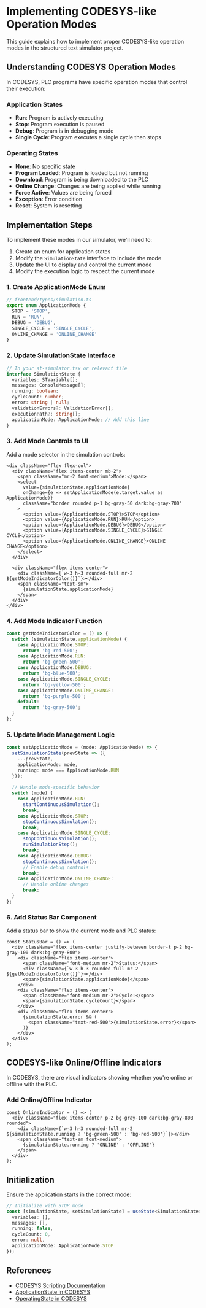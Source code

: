 # Implementing CODESYS-like Operation Modes

This guide explains how to implement proper CODESYS-like operation modes in the structured text simulator project.

## Understanding CODESYS Operation Modes

In CODESYS, PLC programs have specific operation modes that control their execution:

### Application States
- **Run**: Program is actively executing
- **Stop**: Program execution is paused
- **Debug**: Program is in debugging mode
- **Single Cycle**: Program executes a single cycle then stops

### Operating States
- **None**: No specific state
- **Program Loaded**: Program is loaded but not running
- **Download**: Program is being downloaded to the PLC
- **Online Change**: Changes are being applied while running
- **Force Active**: Values are being forced
- **Exception**: Error condition
- **Reset**: System is resetting

## Implementation Steps

To implement these modes in our simulator, we'll need to:

1. Create an enum for application states
2. Modify the `SimulationState` interface to include the mode
3. Update the UI to display and control the current mode
4. Modify the execution logic to respect the current mode

### 1. Create ApplicationMode Enum

```typescript
// frontend/types/simulation.ts
export enum ApplicationMode {
  STOP = 'STOP',
  RUN = 'RUN',
  DEBUG = 'DEBUG',
  SINGLE_CYCLE = 'SINGLE_CYCLE',
  ONLINE_CHANGE = 'ONLINE_CHANGE'
}
```

### 2. Update SimulationState Interface

```typescript
// In your st-simulator.tsx or relevant file
interface SimulationState {
  variables: STVariable[];
  messages: ConsoleMessage[];
  running: boolean;
  cycleCount: number;
  error: string | null;
  validationErrors?: ValidationError[];
  executionPath?: string[];
  applicationMode: ApplicationMode; // Add this line
}
```

### 3. Add Mode Controls to UI

Add a mode selector in the simulation controls:

```tsx
<div className="flex flex-col">
  <div className="flex items-center mb-2">
    <span className="mr-2 font-medium">Mode:</span>
    <select 
      value={simulationState.applicationMode} 
      onChange={e => setApplicationMode(e.target.value as ApplicationMode)}
      className="border rounded p-1 bg-gray-50 dark:bg-gray-700"
    >
      <option value={ApplicationMode.STOP}>STOP</option>
      <option value={ApplicationMode.RUN}>RUN</option>
      <option value={ApplicationMode.DEBUG}>DEBUG</option>
      <option value={ApplicationMode.SINGLE_CYCLE}>SINGLE CYCLE</option>
      <option value={ApplicationMode.ONLINE_CHANGE}>ONLINE CHANGE</option>
    </select>
  </div>
  
  <div className="flex items-center">
    <div className={`w-3 h-3 rounded-full mr-2 ${getModeIndicatorColor()}`}></div>
    <span className="text-sm">
      {simulationState.applicationMode}
    </span>
  </div>
</div>
```

### 4. Add Mode Indicator Function

```typescript
const getModeIndicatorColor = () => {
  switch (simulationState.applicationMode) {
    case ApplicationMode.STOP:
      return 'bg-red-500';
    case ApplicationMode.RUN:
      return 'bg-green-500';
    case ApplicationMode.DEBUG:
      return 'bg-blue-500';
    case ApplicationMode.SINGLE_CYCLE:
      return 'bg-yellow-500';
    case ApplicationMode.ONLINE_CHANGE:
      return 'bg-purple-500';
    default:
      return 'bg-gray-500';
  }
};
```

### 5. Update Mode Management Logic

```typescript
const setApplicationMode = (mode: ApplicationMode) => {
  setSimulationState(prevState => ({
    ...prevState,
    applicationMode: mode,
    running: mode === ApplicationMode.RUN
  }));
  
  // Handle mode-specific behavior
  switch (mode) {
    case ApplicationMode.RUN:
      startContinuousSimulation();
      break;
    case ApplicationMode.STOP:
      stopContinuousSimulation();
      break;
    case ApplicationMode.SINGLE_CYCLE:
      stopContinuousSimulation();
      runSimulationStep();
      break;
    case ApplicationMode.DEBUG:
      stopContinuousSimulation();
      // Enable debug controls
      break;
    case ApplicationMode.ONLINE_CHANGE:
      // Handle online changes
      break;
  }
};
```

### 6. Add Status Bar Component

Add a status bar to show the current mode and PLC status:

```tsx
const StatusBar = () => (
  <div className="flex items-center justify-between border-t p-2 bg-gray-100 dark:bg-gray-800">
    <div className="flex items-center">
      <span className="font-medium mr-2">Status:</span>
      <div className={`w-3 h-3 rounded-full mr-2 ${getModeIndicatorColor()}`}></div>
      <span>{simulationState.applicationMode}</span>
    </div>
    <div className="flex items-center">
      <span className="font-medium mr-2">Cycle:</span>
      <span>{simulationState.cycleCount}</span>
    </div>
    <div className="flex items-center">
      {simulationState.error && (
        <span className="text-red-500">{simulationState.error}</span>
      )}
    </div>
  </div>
);
```

## CODESYS-like Online/Offline Indicators

In CODESYS, there are visual indicators showing whether you're online or offline with the PLC.

### Add Online/Offline Indicator

```tsx
const OnlineIndicator = () => (
  <div className="flex items-center p-2 bg-gray-100 dark:bg-gray-800 rounded">
    <div className={`w-3 h-3 rounded-full mr-2 ${simulationState.running ? 'bg-green-500' : 'bg-red-500'}`}></div>
    <span className="text-sm font-medium">
      {simulationState.running ? 'ONLINE' : 'OFFLINE'}
    </span>
  </div>
);
```

## Initialization

Ensure the application starts in the correct mode:

```typescript
// Initialize with STOP mode
const [simulationState, setSimulationState] = useState<SimulationState>({
  variables: [],
  messages: [],
  running: false,
  cycleCount: 0,
  error: null,
  applicationMode: ApplicationMode.STOP
});
```

## References

- [CODESYS Scripting Documentation](https://content.helpme-codesys.com/en/ScriptingEngine/idx-codesys_scripting.html)
- [ApplicationState in CODESYS](https://content.helpme-codesys.com/en/ScriptingEngine/idx-codesys_scripting.html#applicationstate)
- [OperatingState in CODESYS](https://content.helpme-codesys.com/en/ScriptingEngine/idx-codesys_scripting.html#operatingstate)